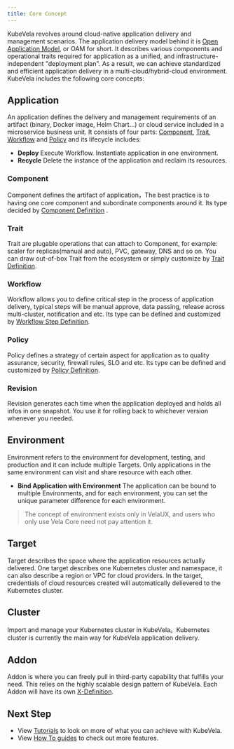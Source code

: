 ```yaml
---
title: Core Concept
---
```


KubeVela revolves around cloud-native application delivery and management scenarios. The application delivery model behind it is [Open Application Model](../platform-engineers/oam/oam-model), or OAM for short. It describes various components and operational traits required for application as a unified, and infrastructure-independent "deployment plan". As a result, we can achieve standardized and efficient application delivery in a multi-cloud/hybrid-cloud environment. KubeVela includes the following core concepts:

## Application

An application defines the delivery and management requirements of an artifact (binary, Docker image, Helm Chart...) or cloud service included in a microservice business unit. It consists of four parts: [Component](#component), [Trait](#trait), [Workflow](#workflow) and [Policy](#policy) and its lifecycle includes:

- <b>Deploy</b> Execute Workflow. Instantiate application in one environment.
- <b>Recycle</b> Delete the instance of the application and reclaim its resources.

### Component

Component defines the artifact of application，The best practice is to having one core component and subordinate components around it. Its type decided by [Component Definition](../platform-engineers/oam/x-definition#componentdefinition) .

### Trait

Trait are plugable operations that can attach to Component, for example: scaler for replicas(manual and auto), PVC, gateway, DNS and so on. You can draw out-of-box Trait from the ecosystem or simply customize by [Trait Definition](../platform-engineers/oam/x-definition#traitdefinition).

### Workflow

Workflow allows you to define critical step in the process of application delivery, typical steps will be manual approve, data passing, release across multi-cluster, notification and etc. Its type can be defined and customized by [Workflow Step Definition](../platform-engineers/oam/x-definition#workflowstepdefinition).

### Policy

Policy defines a strategy of certain aspect for application as to quality assurance, security, firewall rules, SLO and etc. Its type can be defined and customized by [Policy Definition](../platform-engineers/oam/x-definition#policydefinition).

### Revision

Revision generates each time when the application deployed and holds all infos in one snapshot. You use it for rolling back to whichever version whenever you needed.

<!-- ## Project

Project is where you manage all the applications and collaborate with your team member. Project is one stand alone scope that separates it from other project. -->

## Environment

Environment refers to the environment for development, testing, and production and it can include multiple Targets. Only applications in the same environment can visit and share resource with each other.

- <b>Bind Application with Environment</b> The application can be bound to multiple Environments, and for each environment, you can set the unique parameter difference for each environment.

> The concept of environment exists only in VelaUX, and users who only use Vela Core need not pay attention it.

## Target

Target describes the space where the application resources actually delivered. One target describes one Kubernetes cluster and namespace, it can also describe a region or VPC for cloud providers. In the target, credentials of cloud resources created will automatically delievered to the Kubernetes cluster.

## Cluster

Import and manage your Kubernetes cluster in KubeVela。Kubernetes cluster is currently the main way for KubeVela application delivery.

## Addon

Addon is where you can freely pull in third-party capability that fulfills your need. This relies on the highly scalable design pattern of KubeVela. Each Addon will have its own [X-Definition](../platform-engineers/oam/x-definition).

## Next Step

- View [Tutorials](../tutorials/webservice) to look on more of what you can achieve with KubeVela.
- View [How To guides](../how-to/dashboard/application/create-application) to check out more features.

